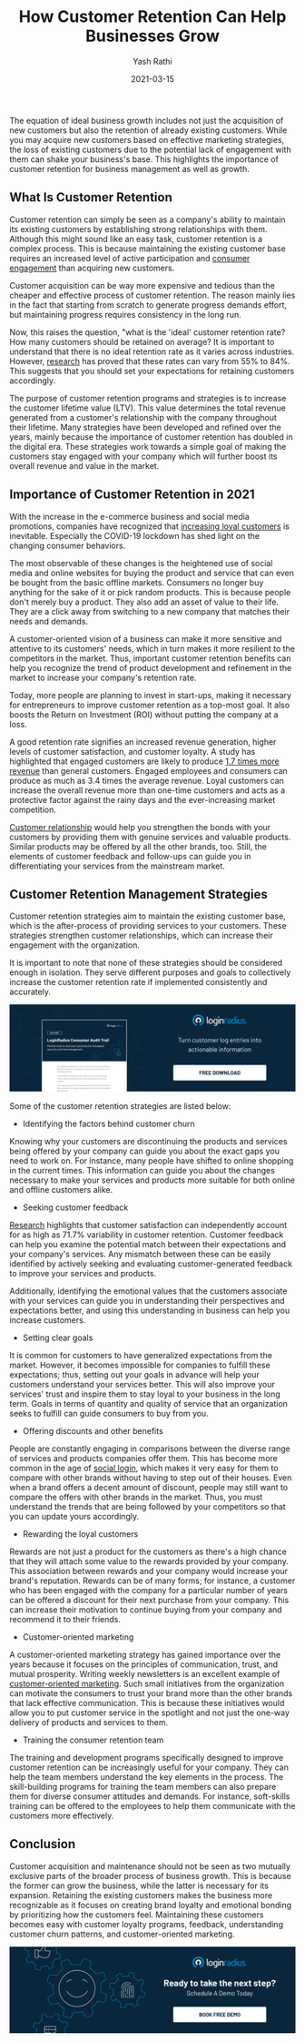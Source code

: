 ﻿---
title: "How Customer Retention Can Help Businesses Grow"
date: "2021-03-15"
coverImage: "customer-retention-LoginRadius-colorized.jpg"
tags: ["loginradius"]
featured: false 
author: "Yash Rathi"
description: " Customer retention can be seen as a company's ability to maintain its existing customers by establishing strong relationships with them. Today, more people are planning to invest in start-ups, making it necessary for entrepreneurs to improve customer retention as a top-most goal."
metatitle: "How Customer Retention Can Help Businesses Grow"
metadescription: "What is customer retention and how it can help businesses grow. Some of the best customer retention strategies for 2021 are listed in this blog."
---
The equation of ideal business growth includes not just the acquisition of new customers but also the retention of already existing customers. While you may acquire new customers based on effective marketing strategies, the loss of existing customers due to the potential lack of engagement with them can shake your business's base. This highlights the importance of customer retention for business management as well as growth.

## What Is Customer Retention

Customer retention can simply be seen as a company's ability to maintain its existing customers by establishing strong relationships with them. Although this might sound like an easy task, customer retention is a complex process. This is because maintaining the existing customer base requires an increased level of active participation and [consumer engagement](https://www.loginradius.com/blog/fuel/2021/02/consumer-management-to-consumer-engagement/)  than acquiring new customers.

  

Customer acquisition can be way more expensive and tedious than the cheaper and effective process of customer retention. The reason mainly lies in the fact that starting from scratch to generate progress demands effort, but maintaining progress requires consistency in the long run.

Now, this raises the question, "what is the 'ideal' customer retention rate? How many customers should be retained on average? It is important to understand that there is no ideal retention rate as it varies across industries. However, [research](https://www.statista.com/statistics/1041645/customer-retention-rates-by-industry-worldwide/) has proved that these rates can vary from 55% to 84%. This suggests that you should set your expectations for retaining customers accordingly.

The purpose of customer retention programs and strategies is to increase the customer lifetime value (LTV). This value determines the total revenue generated from a customer's relationship with the company throughout their lifetime. Many strategies have been developed and refined over the years, mainly because the importance of customer retention has doubled in the digital era. These strategies work towards a simple goal of making the customers stay engaged with your company which will further boost its overall revenue and value in the market.

## Importance of Customer Retention in 2021

With the increase in the e-commerce business and social media promotions, companies have recognized that [increasing loyal customers](https://hiverhq.com/blog/inspire-lifelong-customer-loyalty) is inevitable. Especially the COVID-19 lockdown has shed light on the changing consumer behaviors.

  

The most observable of these changes is the heightened use of social media and online websites for buying the product and service that can even be bought from the basic offline markets. Consumers no longer buy anything for the sake of it or pick random products. This is because people don't merely buy a product. They also add an asset of value to their life. They are a click away from switching to a new company that matches their needs and demands.

A customer-oriented vision  of a business can make it more sensitive and attentive to its customers' needs, which in turn makes it more resilient to the competitors  in the market. Thus, important customer retention benefits can help you recognize the trend of product development and refinement in the market to increase your company's retention rate.

  

Today, more people are planning to invest in start-ups, making it necessary for entrepreneurs to improve customer retention as a top-most goal. It also boosts the Return on Investment (ROI) without putting the company at a loss.

A good retention rate  signifies an increased revenue generation, higher levels of customer satisfaction, and customer loyalty. A study has highlighted that engaged customers are likely to produce [1.7 times more revenue](https://www.researchgate.net/publication/285927801_Customer_Retention) than general customers. Engaged employees and consumers can produce as much as 3.4 times the average revenue. Loyal customers can increase the overall revenue more than one-time customers and acts as a protective factor against the rainy days and the ever-increasing market competition.

  

[Customer relationship](https://www.loginradius.com/blog/fuel/2021/02/customer-relationship-business/) would help you strengthen the bonds with your customers by providing them with genuine services and valuable products. Similar products may be offered by all the other brands, too. Still, the elements of customer feedback and follow-ups can guide you in differentiating your services from the mainstream market.

## Customer Retention Management Strategies

Customer retention strategies aim to maintain the existing customer base, which is the after-process of providing services to your customers. These strategies strengthen customer relationships, which can increase their engagement with the organization.

  

It is important to note that none of these strategies should be considered enough in isolation. They serve different purposes and goals to collectively increase the customer retention rate if implemented consistently and accurately.

[![Customer-audit-trail](consumer-audit-trail.jpg)](https://www.loginradius.com/resource/loginradius-consumer-audit-trail)

Some of the customer retention strategies  are listed below:

-   Identifying the factors behind customer churn

Knowing why your customers are  discontinuing the products and services being offered by your company can guide you about the exact gaps you need to work on. For instance, many people have shifted to online shopping in the current times. This information can guide you about the changes necessary to make your services and products more suitable for both online and offline customers alike.

-   Seeking customer feedback
    

[Research](https://www.arcjournals.org/pdfs/ijmsr/v3-i2/6.pdf) highlights that customer satisfaction can independently account for as high as 71.7% variability in  customer retention. Customer feedback can help you examine the potential match between their expectations and your company's services. Any mismatch between these can be easily identified by actively seeking and evaluating customer-generated feedback to improve your services and products.

  

Additionally, identifying the emotional values that the customers associate with your services can guide you in understanding their perspectives and expectations better, and using this understanding in business can help you increase customers.

-   Setting clear goals
    

It is common for customers to have generalized expectations from the market. However, it becomes impossible for companies to fulfill these expectations; thus, setting out your goals in advance will help your customers understand your services better. This will also improve your services' trust and inspire them to stay loyal to your business in the  long term. Goals in terms of quantity and quality of service that an organization seeks to fulfill can guide consumers to buy from you.

-   Offering discounts and other benefits
    

People are constantly engaging in comparisons between the diverse range of services and products companies offer them. This has become more common in the age of [social login](https://www.loginradius.com/blog/start-with-identity/2020/02/what-is-social-login/), which makes it very easy for them to compare with other brands without having to step out of their houses. Even when a brand offers a decent amount of discount, people may still want to compare the offers  with other brands in the market. Thus, you must understand the trends that are being followed by your competitors so that you can update yours accordingly.

-   Rewarding the loyal customers
    

Rewards are not just a product for the customers as there's a high chance that they will attach some value to the rewards provided by your company. This association between rewards and your company would increase your brand's reputation. Rewards can be of many forms; for instance, a customer who has been engaged with the company for a particular number of years can be offered a discount for their next purchase from your company. This can increase their motivation to continue buying from your company and recommend it to their friends.

-   Customer-oriented marketing
    

A customer-oriented marketing strategy has gained importance over the years because it focuses on the principles of communication, trust, and mutual prosperity. Writing weekly newsletters is an excellent example of [customer-oriented marketing](https://www.loginradius.com/blog/fuel/2021/02/importance-customer-onboarding/). Such small initiatives from the organization can motivate the consumers to trust your brand more than the other brands that lack effective communication. This is because these initiatives would allow you to put customer service in the spotlight and not just the one-way delivery of products and services to them.

-   Training the consumer retention team
    

  

The training and development programs specifically designed to improve customer retention can be increasingly useful for your company. They can help the team members understand the key elements in the process. The skill-building programs for training the team members can also prepare them for diverse consumer attitudes and demands. For instance, soft-skills training can be offered to the employees to help them communicate with the customers more effectively.

## Conclusion

Customer acquisition and maintenance should not be seen as two mutually exclusive parts of the broader process of business growth. This is because the former can grow the business, while the latter is necessary for its expansion. Retaining the existing customers makes the business more recognizable as it focuses on creating brand loyalty and emotional bonding by prioritizing how the customers feel. Maintaining these customers becomes easy with customer loyalty programs, feedback, understanding customer churn patterns, and customer-oriented marketing.

[![book-a-demo-loginradius](../../assets/book-a-demo-loginradius.png)](https://www.loginradius.com/book-a-demo/)